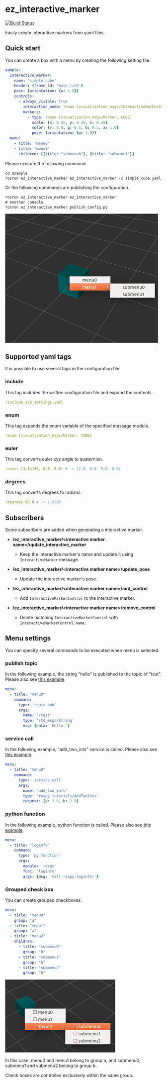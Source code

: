 # ez_interactive_marker

[![Build Status](https://travis-ci.org/neka-nat/ez_interactive_marker.svg?branch=master)](https://travis-ci.org/neka-nat/ez_interactive_marker)

Easily create interactive markers from yaml files.

## Quick start

You can create a box with a menu by creating the following setting file.

```yaml:simple_cube.yaml
sample:
  interactive_marker:
    name: 'simple_cube'
    header: {frame_id: 'base_link'}
    pose: {orientation: {w: 1.0}}
    controls:
      - always_visible: True
        interaction_mode: !enum [visualization_msgs/InteractiveMarkerControl, BUTTON]
        markers:
          - type: !enum [visualization_msgs/Marker, CUBE]
            scale: {x: 0.45, y: 0.45, z: 0.45}
            color: {r: 0.0, g: 0.5, b: 0.5, a: 1.0}
            pose: {orientation: {w: 1.0}}
  menu:
    - title: "menu0"
    - title: "menu1"
      children: [{title: "submenu0"}, {title: "submenu1"}]
```

Please execute the following command.

```
cd example
rosrun ez_interactive_marker ez_interactive_marker -c simple_cube.yaml
```

Or the following commands are publishing the configuration.

```
rosrun ez_interactive_marker ez_interactive_marker
# another console
rosrun ez_interactive_marker publish_config.py
```

![rviz_image](images/rviz_image.png)

## Supported yaml tags

It is possible to use several tags in the configuration file.

### include
This tag includes the written configuration file and expand the contents.

```yaml
!include sub_settings.yaml
```

### enum
This tag expands the enum variable of the specified message module.

```yaml
!enum [visualization_msgs/Marker, CUBE]
```

### euler
This tag converts euler xyz angle to quaternion.

```yaml
!euler [3.14159, 0.0, 0.0] # -> [1.0, 0.0, 0.0, 0.0]
```

### degrees
This tag converts degrees to radians.

```yaml
!degrees 90.0 # -> 1.5708
```

## Subscribers

Some subscribers are added when generating a interactive marker.

- **/ez_interactive_marker/\<interactive marker name\>/update_interactive_marker**
  - Keep the interactive marker's name and update it using `InteractiveMarker` message.

- **/ez_interactive_marker/\<interactive marker name\>/update_pose**
  - Update the interactive marker's pose.

- **/ez_interactive_marker/\<interactive marker name\>/add_control**
  - Add `InteractiveMarkerControl` to the interactive marker.

- **/ez_interactive_marker/\<interactive marker name\>/remove_control**
  - Delete matching `InteractiveMarkerControl` with `InteractiveMarkerControl.name`.

## Menu settings

You can specify several commands to be executed when menu is selected.

### publish topic

In the following example, the string "hello" is published to the topic of "test".
Please also see [this example](example/simple_cube.yaml).

```yaml
menu:
  - title: "menu0"
    command:
      type: 'topic_pub'
      args:
        name: '/test'
        type: 'std_msgs/String'
        msg: {data: 'Hello.'}
```

### service call

In the following example, "add_two_ints" service is called.
Please also see [this example](example/add_two_ints.yaml).

```yaml
menu:
  - title: "menu0"
    command:
      type: 'service_call'
      args:
        name: 'add_two_ints'
        type: 'rospy_tutorials/AddTwoInts'
        request: {a: 1.0, b: 2.0}
```

### python function

In the following example, python function is called.
Please also see [this example](example/py_func.yaml).

```yaml
menu:
  - title: "loginfo"
    command:
      type: 'py_function'
      args:
        module: 'rospy'
        func: 'loginfo'
        args: {msg: 'Call rospy.loginfo!'}
```

### Grouped check box

You can create grouped checkboxes.

```yaml
menu:
  - title: "menu0"
    group: "a"
  - title: "menu1"
    group: "a"
  - title: "menu2"
    children:
      - title: "submenu0"
        group: "b"
      - title: "submenu1"
        group: "b"
      - title: "submenu2"
        group: "b"
```

![rviz_image](images/grouped_menu.png)

In this case, menu0 and menu1 belong to group a,
and submenu0, submenu1 and submenu2 belong to group b.

Check boxes are controlled exclusively within the same group.